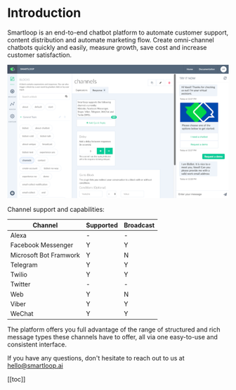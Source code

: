 # Introduction

Smartloop is an end-to-end chatbot platform to automate customer support, content distribution and automate marketing flow. Create omni-channel chatbots quickly and easily, measure growth, save cost and increase customer satisfaction.

![](./dashboard.png)

Channel support and capabilities:

| Channel | Supported | Broadcast | 
| - | - | - |
| Alexa | - | - |
| Facebook Messenger | Y | Y | 
| Microsoft Bot Framwork | Y | N | 
| Telegram | Y |  Y | 
| Twilio | Y | Y |
| Twitter | - | - | 
| Web | Y | N |
| Viber | Y | Y |
| WeChat | Y | Y | 


The platform offers you full advantage of the range of structured and rich message types these channels have to offer, all via one easy-to-use and consistent interface.


If you have any questions, don't hesitate to reach out to us at [hello@smartloop.ai](mailto:hello@smartloop.ai)

[[toc]]